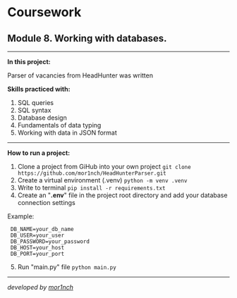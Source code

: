 Coursework
==
Module 8. Working with databases.
-
___
**In this project:**

Parser of vacancies from HeadHunter was written

**Skills practiced with:**

1. SQL queries
2. SQL syntax
3. Database design
4. Fundamentals of data typing
5. Working with data in JSON format

___
**How to run a project:**

1. Clone a project from GiHub into your own project ```git clone https://github.com/mor1nch/HeadHunterParser.git```
2. Create a virtual environment (.venv) ```python -m venv .venv```
3. Write to terminal
   ```pip install -r requirements.txt```
4. Create an "**.env**" file in the project root directory and add your database connection settings

Example:

```
 DB_NAME=your_db_name
 DB_USER=your_user
 DB_PASSWORD=your_password
 DB_HOST=your_host
 DB_PORT=your_port
```

5. Run "main.py" file ```python main.py```

___
_developed by [mor1nch](https://github.com/mor1nch)_